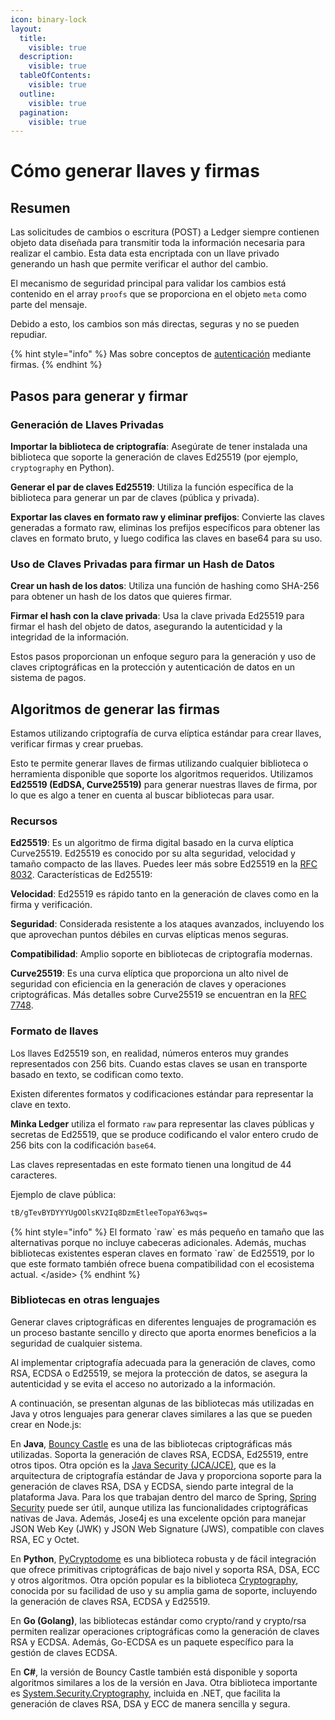 ```yaml
---
icon: binary-lock
layout:
  title:
    visible: true
  description:
    visible: true
  tableOfContents:
    visible: true
  outline:
    visible: true
  pagination:
    visible: true
---
```


# Cómo generar llaves y firmas

## Resumen

Las solicitudes de cambios o escritura (POST) a Ledger siempre contienen objeto data diseñada para transmitir toda la información necesaria para realizar el cambio. Esta data esta encriptada con un llave privado generando un hash que permite verificar el author del cambio.&#x20;

El mecanismo de seguridad principal para validar los cambios está contenido en el array `proofs` que se proporciona en el objeto `meta` como parte del mensaje.&#x20;

Debido a esto, los cambios son más directas, seguras y no se pueden repudiar.&#x20;

{% hint style="info" %}
Mas sobre conceptos de [autenticación](../explicaciones/sobre-seguridad/sobre-autenticacion/autenticacion-mediante-las-firmas.md) mediante firmas.&#x20;
{% endhint %}

## Pasos para generar y firmar

### Generación de Llaves Privadas

**Importar la biblioteca de criptografía**: Asegúrate de tener instalada una biblioteca que soporte la generación de claves Ed25519 (por ejemplo, `cryptography` en Python).

**Generar el par de claves Ed25519**: Utiliza la función específica de la biblioteca para generar un par de claves (pública y privada).

**Exportar las claves en formato raw y eliminar prefijos**: Convierte las claves generadas a formato raw, eliminas los prefijos específicos para obtener las claves en formato bruto, y luego codifica las claves en base64 para su uso.

### Uso de Claves Privadas para firmar un Hash de Datos

**Crear un hash de los datos**: Utiliza una función de hashing como SHA-256 para obtener un hash de los datos que quieres firmar.

**Firmar el hash con la clave privada**: Usa la clave privada Ed25519 para firmar el hash del objeto de datos, asegurando la autenticidad y la integridad de la información.

Estos pasos proporcionan un enfoque seguro para la generación y uso de claves criptográficas en la protección y autenticación de datos en un sistema de pagos.

## Algoritmos de generar las firmas

Estamos utilizando criptografía de curva elíptica estándar para crear llaves, verificar firmas y crear pruebas.

Esto te permite generar llaves de firmas utilizando cualquier biblioteca o herramienta disponible que soporte los algoritmos requeridos. Utilizamos **Ed25519 (EdDSA, Curve25519)** para generar nuestras llaves de firma, por lo que es algo a tener en cuenta al buscar bibliotecas para usar.

### **Recursos**

**Ed25519**: Es un algoritmo de firma digital basado en la curva elíptica Curve25519. Ed25519 es conocido por su alta seguridad, velocidad y tamaño compacto de las llaves. Puedes leer más sobre Ed25519 en la [RFC 8032](https://datatracker.ietf.org/doc/html/rfc8032). Características de Ed25519:

**Velocidad**: Ed25519 es rápido tanto en la generación de claves como en la firma y verificación.

**Seguridad**: Considerada resistente a los ataques avanzados, incluyendo los que aprovechan puntos débiles en curvas elípticas menos seguras.

**Compatibilidad**: Amplio soporte en bibliotecas de criptografía modernas.

**Curve25519**: Es una curva elíptica que proporciona un alto nivel de seguridad con eficiencia en la generación de claves y operaciones criptográficas. Más detalles sobre Curve25519 se encuentran en la [RFC 7748](https://datatracker.ietf.org/doc/html/rfc7748).

### **Formato de llaves**

Los llaves Ed25519 son, en realidad, números enteros muy grandes representados con 256 bits. Cuando estas claves se usan en transporte basado en texto, se codifican como texto.&#x20;

Existen diferentes formatos y codificaciones estándar para representar la clave en texto.

**Minka Ledger** utiliza el formato `raw` para representar las claves públicas y secretas de Ed25519, que se produce codificando el valor entero crudo de 256 bits con la codificación `base64`.

Las claves representadas en este formato tienen una longitud de 44 caracteres.

Ejemplo de clave pública:

```bash
tB/gTevBYDYYYUgOOlsKV2Iq8DzmEtleeTopaY63wqs=
```

{% hint style="info" %}
El formato \`raw\` es más pequeño en tamaño que las alternativas porque no incluye cabeceras adicionales. Además, muchas bibliotecas existentes esperan claves en formato \`raw\` de Ed25519, por lo que este formato también ofrece buena compatibilidad con el ecosistema actual. \</aside>
{% endhint %}

### Bibliotecas en otras lenguajes

Generar claves criptográficas en diferentes lenguajes de programación es un proceso bastante sencillo y directo que aporta enormes beneficios a la seguridad de cualquier sistema.

Al implementar criptografía adecuada para la generación de claves, como RSA, ECDSA o Ed25519, se mejora la protección de datos, se asegura la autenticidad y se evita el acceso no autorizado a la información.&#x20;

A continuación, se presentan algunas de las bibliotecas más utilizadas en Java y otros lenguajes para generar claves similares a las que se pueden crear en Node.js:

En **Java**, [Bouncy Castle](https://www.bouncycastle.org/) es una de las bibliotecas criptográficas más utilizadas. Soporta la generación de claves RSA, ECDSA, Ed25519, entre otros tipos. Otra opción es la [Java Security (JCA/JCE)](https://docs.oracle.com/javase/8/docs/technotes/guides/security/crypto/CryptoSpec.html), que es la arquitectura de criptografía estándar de Java y proporciona soporte para la generación de claves RSA, DSA y ECDSA, siendo parte integral de la plataforma Java. Para los que trabajan dentro del marco de Spring, [Spring Security](https://spring.io/projects/spring-security) puede ser útil, aunque utiliza las funcionalidades criptográficas nativas de Java. Además, Jose4j es una excelente opción para manejar JSON Web Key (JWK) y JSON Web Signature (JWS), compatible con claves RSA, EC y Octet.

En **Python**, [PyCryptodome](https://pycryptodome.readthedocs.io/) es una biblioteca robusta y de fácil integración que ofrece primitivas criptográficas de bajo nivel y soporta RSA, DSA, ECC y otros algoritmos. Otra opción popular es la biblioteca [Cryptography](https://cryptography.io/), conocida por su facilidad de uso y su amplia gama de soporte, incluyendo la generación de claves RSA, ECDSA y Ed25519.

En **Go (Golang)**, las bibliotecas estándar como crypto/rand y crypto/rsa permiten realizar operaciones criptográficas como la generación de claves RSA y ECDSA. Además, Go-ECDSA es un paquete específico para la gestión de claves ECDSA.

En **C#**, la versión de Bouncy Castle también está disponible y soporta algoritmos similares a los de la versión en Java. Otra biblioteca importante es [System.Security.Cryptography](https://learn.microsoft.com/en-us/dotnet/api/system.security.cryptography?view=net-7.0), incluida en .NET, que facilita la generación de claves RSA, DSA y ECC de manera sencilla y segura.
